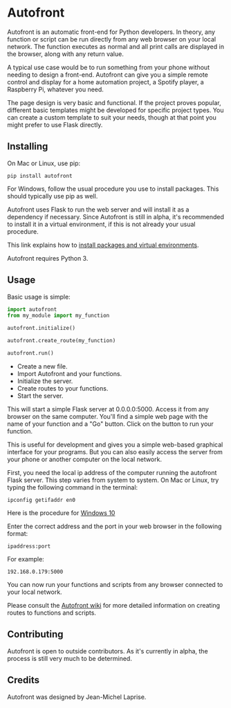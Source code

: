 # Autofront

Autofront is an automatic front-end for Python developers. In theory, any function or script can be run directly from any web browser on your local network. The function executes as normal and all print calls are displayed in the browser, along with any return value.

A typical use case would be to run something from your phone without needing to design a front-end. Autofront can give you a simple remote control and display for a home automation project, a Spotify player, a Raspberry Pi, whatever you need.

The page design is very basic and functional. If the project proves popular, different basic templates might be developed for specific project types. You can create a custom template to suit your needs, though at that point you might prefer to use Flask directly.

## Installing

On Mac or Linux, use pip:

```
pip install autofront
```

For Windows, follow the usual procedure you use to install packages. This should typically use pip as well.

Autofront uses Flask to run the web server and will install it as a dependency if necessary. Since Autofront is still in alpha, it's recommended to install it in a virtual environment, if this is not already your usual procedure.

This link explains how to [install packages and virtual environments](https://packaging.python.org/tutorials/installing-packages/).

Autofront requires Python 3.

## Usage

Basic usage is simple:

```python
import autofront
from my_module import my_function

autofront.initialize()

autofront.create_route(my_function)

autofront.run()
```

* Create a new file.
* Import Autofront and your functions.
* Initialize the server.
* Create routes to your functions.
* Start the server.

This will start a simple Flask server at 0.0.0.0:5000. Access it from any browser on the same computer. You'll find a simple web page with the name of your function and a "Go" button. Click on the button to run your function. 

This is useful for development and gives you a simple web-based graphical interface for your programs. But you can also easily access the server from your phone or another computer on the local network.

First, you need the local ip address of the computer running the autofront Flask server. This step varies from system to system. On Mac or Linux, try typing the following command in the terminal:

```
ipconfig getifaddr en0
```

Here is the procedure for [Windows 10](https://support.microsoft.com/fr-ca/help/4026518/windows-10-find-your-ip-address)

Enter the correct address and the port in your web browser in the following format:

```
ipaddress:port
```

For example:

```
192.168.0.179:5000
```

You can now run your functions and scripts from any browser connected to your local network.

Please consult the [Autofront wiki](https://github.com/JimmyLamothe/autofront/wiki/Creating-routes) for more detailed information on creating routes to functions and scripts.

## Contributing

Autofront is open to outside contributors. As it's currently in alpha, the process is still very much to be determined.

## Credits

Autofront was designed by Jean-Michel Laprise.